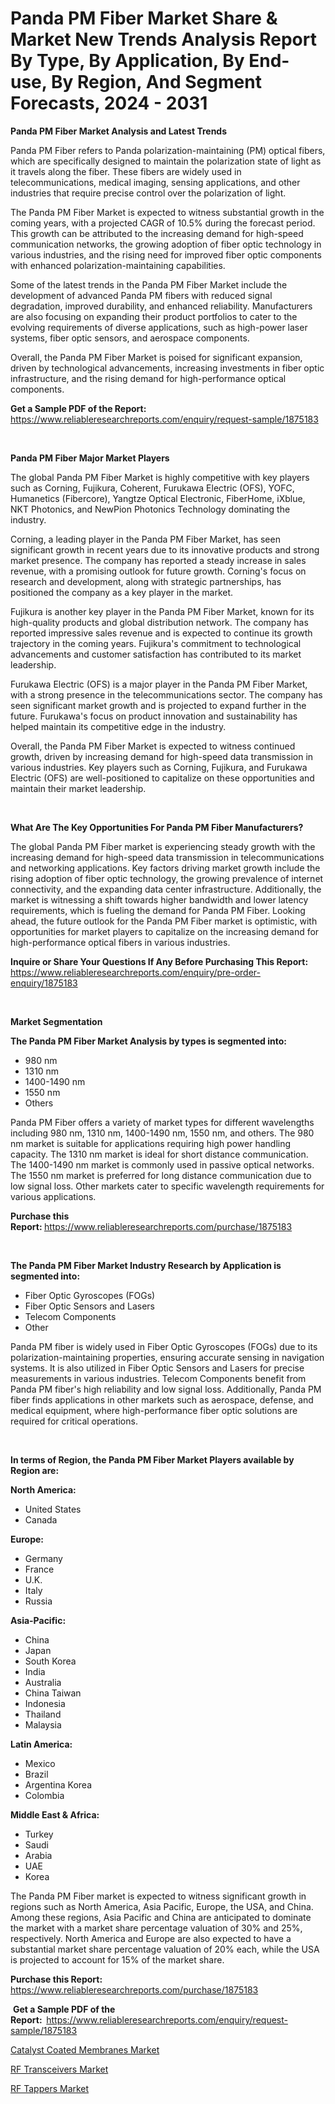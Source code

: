 <p><h1>Panda PM Fiber Market Share & Market New Trends Analysis Report By Type, By Application, By End-use, By Region, And Segment Forecasts, 2024 - 2031</h1></p><p><strong>Panda PM Fiber Market Analysis and Latest Trends</strong></p>
<p><p>Panda PM Fiber refers to Panda polarization-maintaining (PM) optical fibers, which are specifically designed to maintain the polarization state of light as it travels along the fiber. These fibers are widely used in telecommunications, medical imaging, sensing applications, and other industries that require precise control over the polarization of light.</p><p>The Panda PM Fiber Market is expected to witness substantial growth in the coming years, with a projected CAGR of 10.5% during the forecast period. This growth can be attributed to the increasing demand for high-speed communication networks, the growing adoption of fiber optic technology in various industries, and the rising need for improved fiber optic components with enhanced polarization-maintaining capabilities.</p><p>Some of the latest trends in the Panda PM Fiber Market include the development of advanced Panda PM fibers with reduced signal degradation, improved durability, and enhanced reliability. Manufacturers are also focusing on expanding their product portfolios to cater to the evolving requirements of diverse applications, such as high-power laser systems, fiber optic sensors, and aerospace components.</p><p>Overall, the Panda PM Fiber Market is poised for significant expansion, driven by technological advancements, increasing investments in fiber optic infrastructure, and the rising demand for high-performance optical components.</p></p>
<p><strong>Get a Sample PDF of the Report:&nbsp;</strong> <a href="https://www.reliableresearchreports.com/enquiry/request-sample/1875183">https://www.reliableresearchreports.com/enquiry/request-sample/1875183</a></p>
<p>&nbsp;</p>
<p><strong>Panda PM Fiber Major Market Players</strong></p>
<p><p>The global Panda PM Fiber Market is highly competitive with key players such as Corning, Fujikura, Coherent, Furukawa Electric (OFS), YOFC, Humanetics (Fibercore), Yangtze Optical Electronic, FiberHome, iXblue, NKT Photonics, and NewPion Photonics Technology dominating the industry. </p><p>Corning, a leading player in the Panda PM Fiber Market, has seen significant growth in recent years due to its innovative products and strong market presence. The company has reported a steady increase in sales revenue, with a promising outlook for future growth. Corning's focus on research and development, along with strategic partnerships, has positioned the company as a key player in the market.</p><p>Fujikura is another key player in the Panda PM Fiber Market, known for its high-quality products and global distribution network. The company has reported impressive sales revenue and is expected to continue its growth trajectory in the coming years. Fujikura's commitment to technological advancements and customer satisfaction has contributed to its market leadership.</p><p>Furukawa Electric (OFS) is a major player in the Panda PM Fiber Market, with a strong presence in the telecommunications sector. The company has seen significant market growth and is projected to expand further in the future. Furukawa's focus on product innovation and sustainability has helped maintain its competitive edge in the industry.</p><p>Overall, the Panda PM Fiber Market is expected to witness continued growth, driven by increasing demand for high-speed data transmission in various industries. Key players such as Corning, Fujikura, and Furukawa Electric (OFS) are well-positioned to capitalize on these opportunities and maintain their market leadership.</p></p>
<p>&nbsp;</p>
<p><strong>What Are The Key Opportunities For Panda PM Fiber Manufacturers?</strong></p>
<p><p>The global Panda PM Fiber market is experiencing steady growth with the increasing demand for high-speed data transmission in telecommunications and networking applications. Key factors driving market growth include the rising adoption of fiber optic technology, the growing prevalence of internet connectivity, and the expanding data center infrastructure. Additionally, the market is witnessing a shift towards higher bandwidth and lower latency requirements, which is fueling the demand for Panda PM Fiber. Looking ahead, the future outlook for the Panda PM Fiber market is optimistic, with opportunities for market players to capitalize on the increasing demand for high-performance optical fibers in various industries.</p></p>
<p><strong>Inquire or Share Your Questions If Any Before Purchasing This Report:</strong> <a href="https://www.reliableresearchreports.com/enquiry/pre-order-enquiry/1875183">https://www.reliableresearchreports.com/enquiry/pre-order-enquiry/1875183</a></p>
<p>&nbsp;</p>
<p><strong>Market Segmentation</strong></p>
<p><strong>The Panda PM Fiber Market Analysis by types is segmented into:</strong></p>
<p><ul><li>980 nm</li><li>1310 nm</li><li>1400-1490 nm</li><li>1550 nm</li><li>Others</li></ul></p>
<p><p>Panda PM Fiber offers a variety of market types for different wavelengths including 980 nm, 1310 nm, 1400-1490 nm, 1550 nm, and others. The 980 nm market is suitable for applications requiring high power handling capacity. The 1310 nm market is ideal for short distance communication. The 1400-1490 nm market is commonly used in passive optical networks. The 1550 nm market is preferred for long distance communication due to low signal loss. Other markets cater to specific wavelength requirements for various applications.</p></p>
<p><strong>Purchase this Report:&nbsp;</strong><a href="https://www.reliableresearchreports.com/purchase/1875183">https://www.reliableresearchreports.com/purchase/1875183</a></p>
<p>&nbsp;</p>
<p><strong>The Panda PM Fiber Market Industry Research by Application is segmented into:</strong></p>
<p><ul><li>Fiber Optic Gyroscopes (FOGs)</li><li>Fiber Optic Sensors and Lasers</li><li>Telecom Components</li><li>Other</li></ul></p>
<p><p>Panda PM fiber is widely used in Fiber Optic Gyroscopes (FOGs) due to its polarization-maintaining properties, ensuring accurate sensing in navigation systems. It is also utilized in Fiber Optic Sensors and Lasers for precise measurements in various industries. Telecom Components benefit from Panda PM fiber's high reliability and low signal loss. Additionally, Panda PM fiber finds applications in other markets such as aerospace, defense, and medical equipment, where high-performance fiber optic solutions are required for critical operations.</p></p>
<p>&nbsp;</p>
<p><strong>In terms of Region, the Panda PM Fiber Market Players available by Region are:</strong></p>
<p>
    <p> <strong> North America: </strong>
        <ul>
            <li>United States</li>
            <li>Canada</li>
        </ul>
        </p> 
    <p> <strong> Europe: </strong>
        <ul>
            <li>Germany</li>
            <li>France</li>
            <li>U.K.</li>
            <li>Italy</li>
            <li>Russia</li>
        </ul>
        </p> 
    <p> <strong> Asia-Pacific: </strong>
        <ul>
            <li>China</li>
            <li>Japan</li>
            <li>South Korea</li>
            <li>India</li>
            <li>Australia</li>
            <li>China Taiwan</li>
            <li>Indonesia</li>
            <li>Thailand</li>
            <li>Malaysia</li>
        </ul>
        </p> 
    <p> <strong> Latin America: </strong>
        <ul>
            <li>Mexico</li>
            <li>Brazil</li>
            <li>Argentina Korea</li>
            <li>Colombia</li>
        </ul>
        </p> 
    <p> <strong> Middle East & Africa: </strong>
        <ul>
            <li>Turkey</li>
            <li>Saudi</li>
            <li>Arabia</li>
            <li>UAE</li>
            <li>Korea</li>
        </ul>
    </p>
    </p>
<p><p>The Panda PM Fiber market is expected to witness significant growth in regions such as North America, Asia Pacific, Europe, the USA, and China. Among these regions, Asia Pacific and China are anticipated to dominate the market with a market share percentage valuation of 30% and 25%, respectively. North America and Europe are also expected to have a substantial market share percentage valuation of 20% each, while the USA is projected to account for 15% of the market share.</p></p>
<p><strong>Purchase this Report: </strong><a href="https://www.reliableresearchreports.com/purchase/1875183">https://www.reliableresearchreports.com/purchase/1875183</a></p>
<p>&nbsp;<strong>Get a Sample PDF of the Report:&nbsp;&nbsp;</strong><a href="https://www.reliableresearchreports.com/enquiry/request-sample/1875183">https://www.reliableresearchreports.com/enquiry/request-sample/1875183</a></p>
<p><strong></strong></p>
<p><p><a href="https://angry-finch-aaf.notion.site/Catalyst-Coated-Membranes-Market-with-the-goal-of-estimating-the-market-size-and-future-growth-poten-591e7cc38d924b44981b565065989c9a">Catalyst Coated Membranes Market</a></p><p><a href="https://github.com/Chiragrp22/Market-Research-Report-List-3/blob/main/rf-transceivers-market.md">RF Transceivers Market</a></p><p><a href="https://github.com/derrinmiltonellis35gcl/Market-Research-Report-List-2/blob/main/rf-tappers-market.md">RF Tappers Market</a></p></p>